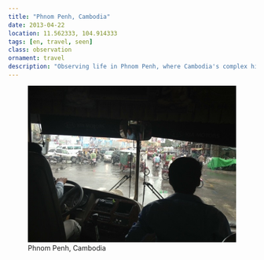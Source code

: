 ```yaml
---
title: "‎⁨Phnom Penh⁩, ⁨Cambodia⁩"
date: 2013-04-22
location: 11.562333, 104.914333
tags: [en, travel, seen]
class: observation
ornament: travel
description: "Observing life in Phnom Penh, where Cambodia's complex history and resilient culture intersect in the nation's bustling riverside capital."
---
```


<figure>
  <img src="/assets/img/2013-06-22-phnom-penh-cambodia.jpeg" alt="‎⁨Phnom Penh⁩, ⁨Cambodia⁩">
  <figcaption>‎⁨Phnom Penh⁩, ⁨Cambodia⁩</figcaption>
</figure>
